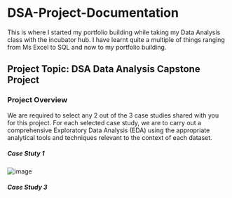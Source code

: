 # DSA-Project-Documentation
This is where I started my portfolio building while taking my Data Analysis class with the incubator hub. I have learnt quite a multiple of things ranging from Ms Excel to SQL and now to my portfolio building.

## Project Topic: DSA Data Analysis Capstone Project

### Project Overview
We are required to select any 2 out of the 3 case studies shared with you for this project.
For each selected case study, we are to carry out a comprehensive Exploratory Data Analysis (EDA) using the appropriate analytical tools and techniques relevant to the context of each dataset.

##### Case Stuty 1
![image](https://github.com/user-attachments/assets/38f55c58-3435-4891-8317-9b8ba1f81d38)


##### Case Study 3
